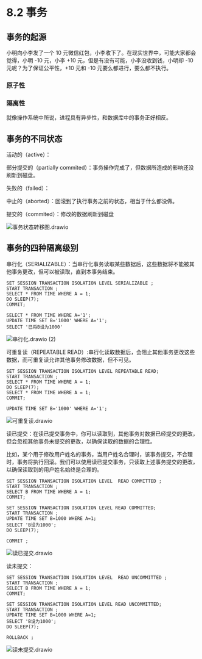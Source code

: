 # 8.2 事务

## 事务的起源

小明向小李发了一个 10 元微信红包，小李收下了。在现实世界中，可能大家都会觉得，小明 -10 元，小李 +10 元，但是有没有可能，小李没收到钱，小明却 -10 元呢？为了保证公平性，+10 元和 -10 元要么都进行，要么都不执行。

### 原子性



### 隔离性

就像操作系统中所说，进程具有异步性，和数据库中的事务正好相反。



## 事务的不同状态

活动的（active）：

部分提交的（partially commited）：事务操作完成了，但数据所造成的影响还没刷新到磁盘。

失败的（failed）：

中止的（aborted）：回滚到了执行事务之前的状态，相当于什么都没做。

提交的（commited）：修改的数据刷新到磁盘

![事务状态转移图.drawio](https://csnotes.oss-cn-beijing.aliyuncs.com/photos/%E4%BA%8B%E5%8A%A1%E7%8A%B6%E6%80%81%E8%BD%AC%E7%A7%BB%E5%9B%BE.drawio.png)

## 事务的四种隔离级别

串行化（SERIALIZABLE）：当串行化事务读取某些数据后，这些数据将不能被其他事务更改，但可以被读取，直到本事务结束。

```mysql
SET SESSION TRANSACTION ISOLATION LEVEL SERIALIZABLE ;
START TRANSACTION ;
SELECT * FROM TIME WHERE A = 1;
DO SLEEP(7);
COMMIT;
```

```mysql
SELECT * FROM TIME WHERE A='1';
UPDATE TIME SET B='1000' WHERE A='1';
SELECT '已将B设为1000'
```

![串行化.drawio (2)](https://csnotes.oss-cn-beijing.aliyuncs.com/photos/%E4%B8%B2%E8%A1%8C%E5%8C%96.drawio%20(2).png)

可重复读（REPEATABLE READ）:串行化读取数据后，会阻止其他事务更改这些数据，而可重复读允许其他事务修改数据，但不可见。

```mysql
SET SESSION TRANSACTION ISOLATION LEVEL REPEATABLE READ;
START TRANSACTION ;
SELECT * FROM TIME WHERE A = 1;
DO SLEEP(7);
SELECT * FROM TIME WHERE A = 1;
COMMIT;
```

```mysql
UPDATE TIME SET B='1000' WHERE A='1';
```

![可重复读.drawio](https://csnotes.oss-cn-beijing.aliyuncs.com/photos/%E5%8F%AF%E9%87%8D%E5%A4%8D%E8%AF%BB.drawio.png)

读已提交：在读已提交事务中，你可以读取到，其他事务对数据已经提交的更改，但会忽视其他事务未提交的更改，以确保读取的数据的合理性。

比如，某个用于修改用户姓名的事务，当用户姓名合理时，该事务提交，不合理时，事务将执行回滚。我们可以使用读已提交事务，只读取上述事务提交的更改，以确保读取到的用户姓名始终是合理的。

```
SET SESSION TRANSACTION ISOLATION LEVEL  READ COMMITTED ;
START TRANSACTION ;
SELECT B FROM TIME WHERE A = 1;
COMMIT;
```

```
SET SESSION TRANSACTION ISOLATION LEVEL READ COMMITTED;
START TRANSACTION ;
UPDATE TIME SET B=1000 WHERE A=1;
SELECT 'B设为1000';
DO SLEEP(7);

COMMIT ;
```

![读已提交.drawio](https://csnotes.oss-cn-beijing.aliyuncs.com/photos/%E8%AF%BB%E5%B7%B2%E6%8F%90%E4%BA%A4.drawio.png)

读未提交：

```
SET SESSION TRANSACTION ISOLATION LEVEL  READ UNCOMMITTED ;
START TRANSACTION ;
SELECT B FROM TIME WHERE A = 1;
COMMIT;
```

```
SET SESSION TRANSACTION ISOLATION LEVEL READ UNCOMMITTED;
START TRANSACTION ;
UPDATE TIME SET B=1000 WHERE A=1;
SELECT 'B设为1000';
DO SLEEP(7);

ROLLBACK ;
```

![读未提交.drawio](https://csnotes.oss-cn-beijing.aliyuncs.com/photos/%E8%AF%BB%E6%9C%AA%E6%8F%90%E4%BA%A4.drawio.png)
